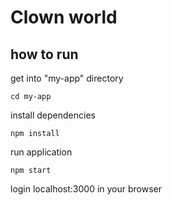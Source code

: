

# Clown world

## how to run
get into "my-app" directory
```
cd my-app

```
install dependencies
```
npm install 
```
run application
```
npm start
```
login localhost:3000 in your browser
